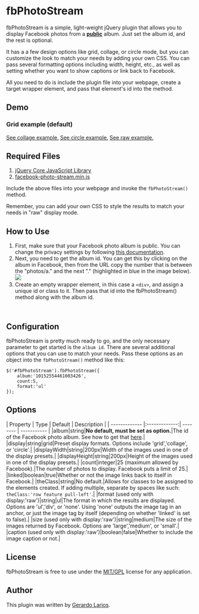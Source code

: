 <h1>fbPhotoStream</h1>
<p>fbPhotoStream is a simple, light-weight jQuery plugin that allows you to display Facebook photos from a <strong><a href="https://www.facebook.com/help/215496745135618" target="_blank">public</a></strong> album. Just set the album id, and the rest is optional.</p>
<p>It has a a few design options like grid, collage, or circle mode, but you can customize the look to match your needs by adding your own CSS. You can pass several formatting options including width, height, etc., as well as setting whether you want to show captions or link back to Facebook.</p>
<p>All you need to do is include the plugin file into your webpage, create a target wrapper element, and pass that element's id into the method.</p>
<h2>Demo</h2>
<h3>Grid example (default)</h3>
<a href="#">See collage example.</a>
<a href="#">See circle example.</a>
<a href="#">See raw example.</a>
<h2>Required Files</h2>
<ol>
  <li><a href="http://www.jquery.com/" target="_blank">jQuery Core JavaScript Library</a></li>
  <li><a href="http://www.gerardolarios.com/facebook-photo-stream/js/facebook-photo-stream.min.js" target="_blank">facebook-photo-stream.min.js</a></li>
</ol>
<p>Include the above files into your webpage and invoke the <code>fbPhotoStream()</code> method.</p>
<p>Remember, you can add your own CSS to style the results to match your needs in "raw" display mode.</p>

<h2 id="how-to-use">How to Use</h2>
<ol>
  <li>First, make sure that your Facebook photo album is public. You can change the privacy settings by following <a href="https://www.facebook.com/help/215496745135618" target="_blank">this documentation</a>.</li>
  <li>Next, you need to get the album id. You can get this by clicking on the album in Facebook, then from the URL copy the number that is between the "photos/a." and the next "." (highlighted in blue in the image below).<br><img src="https://github.com/glarios/fbPhotoStream/blob/master/fburl.jpg" /></li>
  <li>Create an empty wrapper element, in this case a <code>&lt;div&gt;</code>, and assign a unique id or class to it. Then pass that id into the fbPhotoStream() method along with the album id.</li>
</ol>

<pre><code><div id="fbPhotoStream"></div>
<script type="text/javascript">		
$(document).ready(function(){ 
    $('#fbPhotoStream').fbPhotoStream(); 
});
</script></code></pre>

<h2>Configuration</h2>
		<p>fbPhotoStream is pretty much ready to go, and the only necessary parameter to get started is the <code>album id</code>. There are several additional options that you can use to match your needs. Pass these options as an object into the <code>fbPhotoStream()</code> method like this:</p>
<pre><code>$('#fbPhotoStream').fbPhotoStream({ 
    album:'10152554461003426',
    count:5,
    format:'ul'
});</code></pre>

<h2>Options</h2>
| Property      | Type          | Default  | Description |
| ------------- |:-------------:| -------- | ----------- |
|album|string|<strong>No default, must be set as option.</strong>|The id of the Facebook photo album. See how to get that <a href="#how-to-use">here</a>.|
            |display|string|grid|Preset display formats. Options include 'grid','collage', or 'circle'.|
			|displayWidth|string|200px|Width of the images used in one of the display presets.|
			|displayHeight|string|200px|Height of the images used in one of the display presets.|
			|count|integer|25 (maximum allowed by Facebook).|The number of photos to display. Facebook puts a limit of 25.|
            |linked|boolean|true|Whether or not the image links back to itself in Facebook.|
            |theClass|string|No default.|Allows for classes to be assigned to the elements created. If adding multiple, separate by spaces like such:<br><code>theClass:'row feature pull-left'</code>.|
            |format (used only with display:'raw')|string|ul|The format in which the results are displayed. Options are 'ul','div', or 'none'. Using 'none' outputs the image tag in an anchor, or just the image tag by itself (depending on whether 'linked' is set to false).|
			|size (used only with display:'raw')|string|medium|The size of the images returned by Facebook. Options are 'large','medium', or 'small'.|
			|caption (used only with display:'raw')|boolean|false|Whether to include the image caption or not.|

        
<h2>License</h2>

<p>fbPhotoStream is free to use under the <a href="http://jquery.org/license" target="_blank">MIT/GPL</a> license for any application.</p>
<h2>Author</h2>
<p>This plugin was written by <a href="http://www.gerardolarios.com" target="_blank">Gerardo Larios</a>.</p>
</div>
